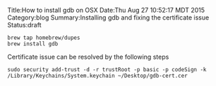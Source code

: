 Title:How to install gdb on OSX
Date:Thu Aug 27 10:52:17 MDT 2015
Category:blog
Summary:Installing gdb and fixing the certificate issue
Status:draft

    brew tap homebrew/dupes 
    brew install gdb
    

Certificate issue can be resolved by the following steps

    sudo security add-trust -d -r trustRoot -p basic -p codeSign -k /Library/Keychains/System.keychain ~/Desktop/gdb-cert.cer   
